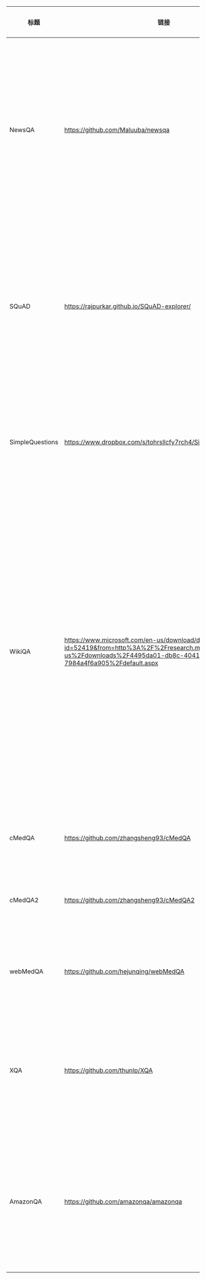 | 标题            | 链接                                                         | 数据集更新日期 | 数据集提供者 | 许可 | 说明                                                         | 关键字 | 类别 | 论文地址                                                     | 备注 |
| --------------- | ------------------------------------------------------------ | -------------- | ------------ | ---- | ------------------------------------------------------------ | ------ | ---- | ------------------------------------------------------------ | ---- |
| NewsQA          | https://github.com/Maluuba/newsqa                            | 2019/9/13      | 微软研究院   |      | Maluuba NewsQA数据集的目的是帮助研究社区构建能够回答需要人类水平的理解和推理技能的问题的算法。包含超过12000篇新闻文章和120,000答案，每篇文章平均616个单词，每个问题有2～3个答案。 | 英文   | QA   | https://arxiv.org/abs/1611.09830                             |      |
| SQuAD           | https://rajpurkar.github.io/SQuAD-explorer/                  |                | 斯坦福       |      | 斯坦福问答数据集（SQuAD）是一个阅读理解数据集，由维基百科的一组文章上提出的问题组成，其中每个问题的答案都是一段文本，可能来自相应的阅读段落，或者问题可能是未解答的。 | 英文   | QA   | https://arxiv.org/abs/1606.05250                             |      |
| SimpleQuestions | https://www.dropbox.com/s/tohrsllcfy7rch4/SimpleQuestions_v2.tgz |                | Facebook     |      | 基于存储网络的大规模简单问答系统, 数据集提供了一个多任务问答数据集，数据集有100K简单问题的回答。 | 英文   | QA   | https://arxiv.org/pdf/1506.02075v1.pdf                       |      |
| WikiQA          | https://www.microsoft.com/en-us/download/details.aspx?id=52419&from=http%3A%2F%2Fresearch.microsoft.com%2Fen-us%2Fdownloads%2F4495da01-db8c-4041-a7f6-7984a4f6a905%2Fdefault.aspx | 2016/7/14      | 微软研究院   |      | 为了反映一般用户的真实信息需求，WikiQA使用Bing查询日志作为问题源。每个问题都链接到一个可能有答案的维基百科页面。因为维基百科页面的摘要部分提供了关于这个主题的基本且通常最重要的信息，所以使用本节中的句子作为候选答案。在众包的帮助下，数据集中包括3047个问题和29258个句子，其中1473个句子被标记为对应问题的回答句子。 | 英文   | QA   | https://www.microsoft.com/en-us/research/publication/wikiqa-a-challenge-dataset-for-open-domain-question-answering/?from=http%3A%2F%2Fresearch.microsoft.com%2Fpubs%2F252176%2Fyangyihmeek_emnlp-15_wikiqa.pdf |      |
| cMedQA          | https://github.com/zhangsheng93/cMedQA                       | 2019/2/25      | Zhang Sheng  |      | 医学在线论坛的数据，包含5.4万个问题，及对应的约10万个回答。  | 中文   | QA   | https://www.mdpi.com/2076-3417/7/8/767                       |      |
| cMedQA2         | https://github.com/zhangsheng93/cMedQA2                      | 2019/1/9       | Zhang Sheng  |      | cMedQA的扩展版，包含约10万个医学相关问题，及对应的约20万个回答。 | 中文   | QA   | https://ieeexplore.ieee.org/abstract/document/8548603        |      |
| webMedQA        | https://github.com/hejunqing/webMedQA                        | 2019/3/10      | He Junqing   |      | 一个医学在线问答数据集，包含6万个问题和31万个回答，而且包含问题的类别。 | 中文   | QA   | https://bmcmedinformdecismak.biomedcentral.com/articles/10.1186/s12911-019-0761-8 |      |
| XQA             | https://github.com/thunlp/XQA                                | 2019/7/29      | 清华大学     |      | 该篇文章主要是针对开放式问答构建了一个跨语言的开放式问答数据集，该数据集（训练集、测试集）主要包括九种语言，9万多个问答。 | 多语言 | QA   | https://www.aclweb.org/anthology/P19-1227                    |      |
| AmazonQA        | https://github.com/amazonqa/amazonqa                         | 2019/9/29      | 亚马逊       |      | 卡耐基梅隆大学针对亚马逊平台上问题重复回答的痛点，提出了基于评论的QA模型任务，即利用先前对某一产品的问答，QA系统自动总结出一个答案给客户 | 英文   | QA   | https://arxiv.org/pdf/1908.04364v1.pdf                       |      |